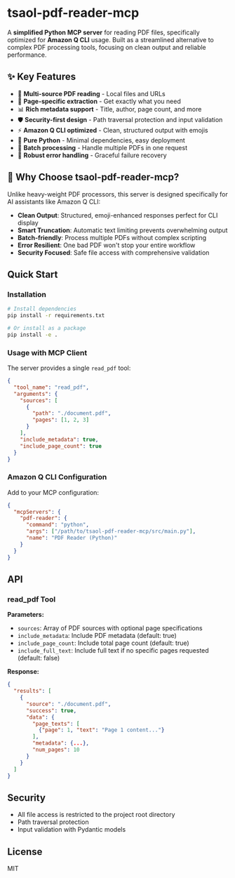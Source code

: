 # tsaol-pdf-reader-mcp

A **simplified Python MCP server** for reading PDF files, specifically optimized for **Amazon Q CLI** usage. Built as a streamlined alternative to complex PDF processing tools, focusing on clean output and reliable performance.

## ✨ Key Features

- 📄 **Multi-source PDF reading** - Local files and URLs
- 🎯 **Page-specific extraction** - Get exactly what you need
- 📊 **Rich metadata support** - Title, author, page count, and more
- 🛡️ **Security-first design** - Path traversal protection and input validation
- ⚡ **Amazon Q CLI optimized** - Clean, structured output with emojis
- 🐍 **Pure Python** - Minimal dependencies, easy deployment
- 🔄 **Batch processing** - Handle multiple PDFs in one request
- 🚨 **Robust error handling** - Graceful failure recovery

## 🚀 Why Choose tsaol-pdf-reader-mcp?

Unlike heavy-weight PDF processors, this server is designed specifically for AI assistants like Amazon Q CLI:

- **Clean Output**: Structured, emoji-enhanced responses perfect for CLI display
- **Smart Truncation**: Automatic text limiting prevents overwhelming output
- **Batch-friendly**: Process multiple PDFs without complex scripting
- **Error Resilient**: One bad PDF won't stop your entire workflow
- **Security Focused**: Safe file access with comprehensive validation

## Quick Start

### Installation

```bash
# Install dependencies
pip install -r requirements.txt

# Or install as a package
pip install -e .
```

### Usage with MCP Client

The server provides a single `read_pdf` tool:

```json
{
  "tool_name": "read_pdf",
  "arguments": {
    "sources": [
      {
        "path": "./document.pdf",
        "pages": [1, 2, 3]
      }
    ],
    "include_metadata": true,
    "include_page_count": true
  }
}
```

### Amazon Q CLI Configuration

Add to your MCP configuration:

```json
{
  "mcpServers": {
    "pdf-reader": {
      "command": "python",
      "args": ["/path/to/tsaol-pdf-reader-mcp/src/main.py"],
      "name": "PDF Reader (Python)"
    }
  }
}
```

## API

### read_pdf Tool

**Parameters:**
- `sources`: Array of PDF sources with optional page specifications
- `include_metadata`: Include PDF metadata (default: true)
- `include_page_count`: Include total page count (default: true)
- `include_full_text`: Include full text if no specific pages requested (default: false)

**Response:**
```json
{
  "results": [
    {
      "source": "./document.pdf",
      "success": true,
      "data": {
        "page_texts": [
          {"page": 1, "text": "Page 1 content..."}
        ],
        "metadata": {...},
        "num_pages": 10
      }
    }
  ]
}
```

## Security

- All file access is restricted to the project root directory
- Path traversal protection
- Input validation with Pydantic models

## License

MIT